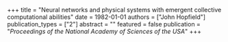 +++
title = "Neural networks and physical systems with emergent collective computational abilities"
date = 1982-01-01
authors = ["John Hopfield"]
publication_types = ["2"]
abstract = ""
featured = false
publication = "*Proceedings of the National Academy of Sciences of the USA*"
+++

